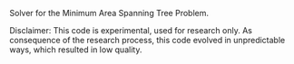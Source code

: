 Solver for the Minimum Area Spanning Tree Problem.

Disclaimer: This code is experimental, used for research only.
As consequence of the research process, this code evolved in
unpredictable ways, which resulted in low quality.
